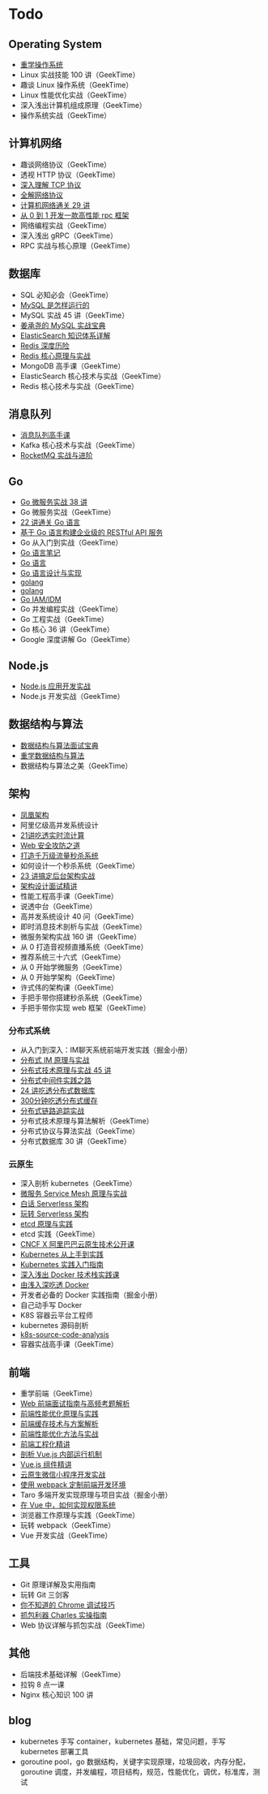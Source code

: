 # Todo

## Operating System

- [重学操作系统](https://kaiwu.lagou.com/course/courseInfo.htm?courseId=478#/content)
- Linux 实战技能 100 讲（GeekTime）
- 趣谈 Linux 操作系统（GeekTime）
- Linux 性能优化实战（GeekTime）
- 深入浅出计算机组成原理（GeekTime）
- 操作系统实战（GeekTime）

## 计算机网络

- 趣谈网络协议（GeekTime）
- 透视 HTTP 协议（GeekTime）
- [深入理解 TCP 协议](https://juejin.cn/book/6844733788681928712)
- [全解网络协议](http://learn.lianglianglee.com/%E4%B8%93%E6%A0%8F/%E5%85%A8%E8%A7%A3%E7%BD%91%E7%BB%9C%E5%8D%8F%E8%AE%AE)
- [计算机网络通关 29 讲](https://kaiwu.lagou.com/course/courseInfo.htm?courseId=837#/content)
- [从 0 到 1 开发一款高性能 rpc 框架](https://juejin.cn/book/6844733826422276103)
- 网络编程实战（GeekTime）
- 深入浅出 gRPC（GeekTime）
- RPC 实战与核心原理（GeekTime）

## 数据库

- SQL 必知必会（GeekTime）
- [MySQL 是怎样运行的](https://juejin.cn/book/6844733769996304392)
- MySQL 实战 45 讲（GeekTime）
- [姜承尧的 MySQL 实战宝典](https://kaiwu.lagou.com/course/courseInfo.htm?courseId=869#/content)
- [ElasticSearch 知识体系详解](http://learn.lianglianglee.com/%E4%B8%93%E6%A0%8F/ElasticSearch%E7%9F%A5%E8%AF%86%E4%BD%93%E7%B3%BB%E8%AF%A6%E8%A7%A3)
- [Redis 深度历险](https://juejin.cn/book/6844733724618129422)
- [Redis 核心原理与实战](http://learn.lianglianglee.com/%E4%B8%93%E6%A0%8F/Redis%20%E6%A0%B8%E5%BF%83%E5%8E%9F%E7%90%86%E4%B8%8E%E5%AE%9E%E6%88%98)
- MongoDB 高手课（GeekTime）
- ElasticSearch 核心技术与实战（GeekTime）
- Redis 核心技术与实战（GeekTime）

## 消息队列

- [消息队列高手课](http://learn.lianglianglee.com/%E4%B8%93%E6%A0%8F/%E6%B6%88%E6%81%AF%E9%98%9F%E5%88%97%E9%AB%98%E6%89%8B%E8%AF%BE)
- Kafka 核心技术与实战（GeekTime）
- [RocketMQ 实战与进阶](http://learn.lianglianglee.com/%E4%B8%93%E6%A0%8F/RocketMQ%20%E5%AE%9E%E6%88%98%E4%B8%8E%E8%BF%9B%E9%98%B6%EF%BC%88%E5%AE%8C%EF%BC%89)

## Go

- [Go 微服务实战 38 讲](https://kaiwu.lagou.com/course/courseInfo.htm?courseId=287#/content)
- Go 微服务实战（GeekTime）
- [22 讲通关 Go 语言](http://learn.lianglianglee.com/%E4%B8%93%E6%A0%8F/22%20%E8%AE%B2%E9%80%9A%E5%85%B3%20Go%20%E8%AF%AD%E8%A8%80-%E5%AE%8C)
- [基于 Go 语言构建企业级的 RESTful API 服务](https://juejin.cn/book/6844733730678898702)
- Go 从入门到实战（GeekTime）
- [Go 语言笔记](https://go.xargin.com/)
- [Go 语言](https://eddycjy.com/posts/)
- [Go 语言设计与实现](https://draveness.me/golang/)
- [golang](http://xiaorui.cc/archives/category/golang)
- [golang](https://qcrao.com/)
- [Go IAM/IDM](https://github.com/marmotedu)
- Go 并发编程实战（GeekTime）
- Go 工程实战（GeekTime）
- Go 核心 36 讲（GeekTime）
- Google 深度讲解 Go（GeekTime）

## Node.js

- [Node.js 应用开发实战](https://kaiwu.lagou.com/course/courseInfo.htm?courseId=694#/content)
- Node.js 开发实战（GeekTime）

## 数据结构与算法

- [数据结构与算法面试宝典](https://kaiwu.lagou.com/course/courseInfo.htm?courseId=685#/content)
- [重学数据结构与算法](http://learn.lianglianglee.com/%E4%B8%93%E6%A0%8F/%E9%87%8D%E5%AD%A6%E6%95%B0%E6%8D%AE%E7%BB%93%E6%9E%84%E4%B8%8E%E7%AE%97%E6%B3%95-%E5%AE%8C)
- 数据结构与算法之美（GeekTime）

## 架构

- [凤凰架构](https://icyfenix.cn/)
- 阿里亿级高并发系统设计
- [21讲吃透实时流计算](https://kaiwu.lagou.com/course/courseInfo.htm?courseId=614#/content)
- [Web 安全攻防之道](https://kaiwu.lagou.com/course/courseInfo.htm?courseId=585#/content)
- [打造千万级流量秒杀系统](https://kaiwu.lagou.com/course/courseInfo.htm?courseId=547#/content)
- 如何设计一个秒杀系统（GeekTime）
- [23 讲搞定后台架构实战](https://kaiwu.lagou.com/course/courseInfo.htm?courseId=595#/content)
- [架构设计面试精讲](https://kaiwu.lagou.com/course/courseInfo.htm?courseId=592#/content)
- 性能工程高手课（GeekTime）
- 说透中台（GeekTime）
- 高并发系统设计 40 问（GeekTime）
- 即时消息技术剖析与实战（GeekTime）
- 微服务架构实战 160 讲（GeekTime）
- 从 0 打造音视频直播系统（GeekTime）
- 推荐系统三十六式（GeekTime）
- 从 0 开始学微服务（GeekTime）
- 从 0 开始学架构（GeekTime）
- 许式伟的架构课（GeekTime）
- 手把手带你搭建秒杀系统（GeekTime）
- 手把手带你实现 web 框架（GeekTime）

### 分布式系统

- 从入门到深入：IM聊天系统前端开发实践（掘金小册）
- [分布式 IM 原理与实战](https://juejin.cn/book/6963277002044342311)
- [分布式技术原理与实战 45 讲](http://learn.lianglianglee.com/%E4%B8%93%E6%A0%8F/%E5%88%86%E5%B8%83%E5%BC%8F%E6%8A%80%E6%9C%AF%E5%8E%9F%E7%90%86%E4%B8%8E%E5%AE%9E%E6%88%9845%E8%AE%B2-%E5%AE%8C)
- [分布式中间件实践之路](http://learn.lianglianglee.com/%E4%B8%93%E6%A0%8F/%E5%88%86%E5%B8%83%E5%BC%8F%E4%B8%AD%E9%97%B4%E4%BB%B6%E5%AE%9E%E8%B7%B5%E4%B9%8B%E8%B7%AF%EF%BC%88%E5%AE%8C%EF%BC%89)
- [24 讲吃透分布式数据库](https://kaiwu.lagou.com/course/courseInfo.htm?courseId=605#/content)
- [300分钟吃透分布式缓存](http://learn.lianglianglee.com/%E4%B8%93%E6%A0%8F/300%E5%88%86%E9%92%9F%E5%90%83%E9%80%8F%E5%88%86%E5%B8%83%E5%BC%8F%E7%BC%93%E5%AD%98-%E5%AE%8C)
- [分布式链路追踪实战](http://learn.lianglianglee.com/%E4%B8%93%E6%A0%8F/%E5%88%86%E5%B8%83%E5%BC%8F%E9%93%BE%E8%B7%AF%E8%BF%BD%E8%B8%AA%E5%AE%9E%E6%88%98-%E5%AE%8C)
- 分布式技术原理与算法解析（GeekTime）
- 分布式协议与算法实战（GeekTime）
- 分布式数据库 30 讲（GeekTime）

### 云原生

- 深入剖析 kubernetes（GeekTime）
- [微服务 Service Mesh 原理与实战](https://kaiwu.lagou.com/course/courseInfo.htm?courseId=586#/content)
- [白话 Serverless 架构](https://kaiwu.lagou.com/course/courseInfo.htm?courseId=1306#/content)
- [玩转 Serverless 架构](https://kaiwu.lagou.com/course/courseInfo.htm?courseId=589#/content)
- [etcd 原理与实践](https://kaiwu.lagou.com/course/courseInfo.htm?courseId=613#/content)
- etcd 实践（GeekTime）
- [CNCF X 阿里巴巴云原生技术公开课](http://learn.lianglianglee.com/%E4%B8%93%E6%A0%8F/CNCF%20X%20%E9%98%BF%E9%87%8C%E5%B7%B4%E5%B7%B4%E4%BA%91%E5%8E%9F%E7%94%9F%E6%8A%80%E6%9C%AF%E5%85%AC%E5%BC%80%E8%AF%BE)
- [Kubernetes 从上手到实践](https://juejin.cn/book/6844733753063915533)
- [Kubernetes 实践入门指南](http://learn.lianglianglee.com/%E4%B8%93%E6%A0%8F/Kubernetes%20%E5%AE%9E%E8%B7%B5%E5%85%A5%E9%97%A8%E6%8C%87%E5%8D%97)
- [深入浅出 Docker 技术栈实践课](http://learn.lianglianglee.com/%E4%B8%93%E6%A0%8F/%E6%B7%B1%E5%85%A5%E6%B5%85%E5%87%BA%20Docker%20%E6%8A%80%E6%9C%AF%E6%A0%88%E5%AE%9E%E8%B7%B5%E8%AF%BE%EF%BC%88%E5%AE%8C%EF%BC%89)
- [由浅入深吃透 Docker](http://learn.lianglianglee.com/%E4%B8%93%E6%A0%8F/%E7%94%B1%E6%B5%85%E5%85%A5%E6%B7%B1%E5%90%83%E9%80%8F%20Docker-%E5%AE%8C)
- 开发者必备的 Docker 实践指南（掘金小册）
- 自己动手写 Docker
- K8S 容器云平台工程师
- kubernetes 源码剖析
- [k8s-source-code-analysis](https://github.com/daniel-hutao/k8s-source-code-analysis)
- 容器实战高手课（GeekTime）

## 前端

- 重学前端（GeekTime）
- [Web 前端面试指南与高频考题解析](https://juejin.cn/book/6844733713780047886)
- [前端性能优化原理与实践](https://juejin.cn/book/6844733750048210957)
- [前端缓存技术与方案解析](https://juejin.cn/book/6994678547826606095)
- [前端性能优化方法与实战](https://kaiwu.lagou.com/course/courseInfo.htm?courseId=638#/content)
- [前端工程化精讲](http://learn.lianglianglee.com/%E4%B8%93%E6%A0%8F/%E5%89%8D%E7%AB%AF%E5%B7%A5%E7%A8%8B%E5%8C%96%E7%B2%BE%E8%AE%B2-%E5%AE%8C)
- [剖析 Vue.js 内部运行机制](https://juejin.cn/book/6844733705089449991)
- [Vue.js 组件精讲](https://juejin.cn/book/6844733759942557704)
- [云原生微信小程序开发实战](https://kaiwu.lagou.com/course/courseInfo.htm?courseId=526#/content)
- [使用 webpack 定制前端开发环境](https://juejin.cn/book/6844733709808041992)
- Taro 多端开发实现原理与项目实战（掘金小册）
- [在 Vue 中，如何实现权限系统](https://kaiwu.lagou.com/course/courseInfo.htm?courseId=1335#/content)
- 浏览器工作原理与实践（GeekTime）
- 玩转 webpack（GeekTime）
- Vue 开发实战（GeekTime）

## 工具

- Git 原理详解及实用指南
- 玩转 Git 三剑客
- [你不知道的 Chrome 调试技巧](https://juejin.cn/book/6844733783166418958)
- [抓包利器 Charles 实操指南](https://kaiwu.lagou.com/course/courseInfo.htm?courseId=1073#/content)
- Web 协议详解与抓包实战（GeekTime）


## 其他

- 后端技术基础详解（GeekTime）
- 拉钩 8 点一课
- Nginx 核心知识 100 讲

## blog

- kubernetes 手写 container，kubernetes 基础，常见问题，手写 kubernetes 部署工具
- goroutine pool，go 数据结构，关键字实现原理，垃圾回收，内存分配，goroutine 调度，并发编程，项目结构，规范，性能优化，调优，标准库，测试
